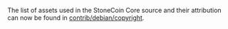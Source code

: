 The list of assets used in the StoneCoin Core source and their attribution can now be found in [contrib/debian/copyright](../contrib/debian/copyright).
